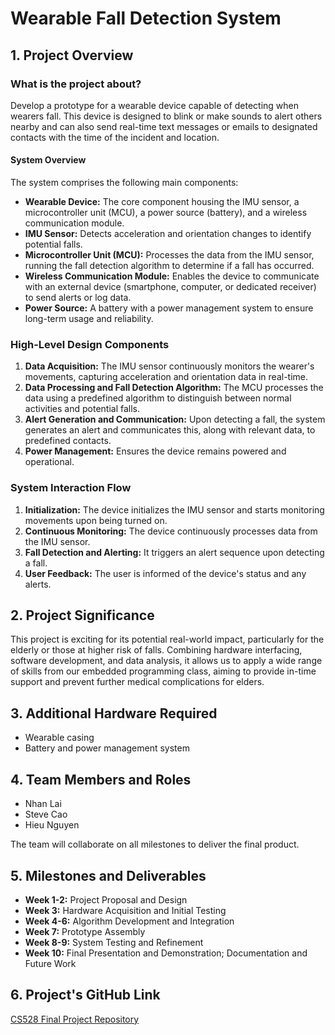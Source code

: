 # Wearable Fall Detection System

## 1. Project Overview

### What is the project about?
Develop a prototype for a wearable device capable of detecting when wearers fall. This device is designed to blink or make sounds to alert others nearby and can also send real-time text messages or emails to designated contacts with the time of the incident and location.

#### System Overview
The system comprises the following main components:
- **Wearable Device:** The core component housing the IMU sensor, a microcontroller unit (MCU), a power source (battery), and a wireless communication module.
- **IMU Sensor:** Detects acceleration and orientation changes to identify potential falls.
- **Microcontroller Unit (MCU):** Processes the data from the IMU sensor, running the fall detection algorithm to determine if a fall has occurred.
- **Wireless Communication Module:** Enables the device to communicate with an external device (smartphone, computer, or dedicated receiver) to send alerts or log data.
- **Power Source:** A battery with a power management system to ensure long-term usage and reliability.

### High-Level Design Components

1. **Data Acquisition:** The IMU sensor continuously monitors the wearer's movements, capturing acceleration and orientation data in real-time.
2. **Data Processing and Fall Detection Algorithm:** The MCU processes the data using a predefined algorithm to distinguish between normal activities and potential falls.
3. **Alert Generation and Communication:** Upon detecting a fall, the system generates an alert and communicates this, along with relevant data, to predefined contacts.
4. **Power Management:** Ensures the device remains powered and operational.

### System Interaction Flow

1. **Initialization:** The device initializes the IMU sensor and starts monitoring movements upon being turned on.
2. **Continuous Monitoring:** The device continuously processes data from the IMU sensor.
3. **Fall Detection and Alerting:** It triggers an alert sequence upon detecting a fall.
4. **User Feedback:** The user is informed of the device's status and any alerts.

## 2. Project Significance

This project is exciting for its potential real-world impact, particularly for the elderly or those at higher risk of falls. Combining hardware interfacing, software development, and data analysis, it allows us to apply a wide range of skills from our embedded programming class, aiming to provide in-time support and prevent further medical complications for elders.

## 3. Additional Hardware Required

- Wearable casing
- Battery and power management system

## 4. Team Members and Roles

- Nhan Lai
- Steve Cao
- Hieu Nguyen

The team will collaborate on all milestones to deliver the final product.

## 5. Milestones and Deliverables

- **Week 1-2:** Project Proposal and Design
- **Week 3:** Hardware Acquisition and Initial Testing
- **Week 4-6:** Algorithm Development and Integration
- **Week 7:** Prototype Assembly
- **Week 8-9:** System Testing and Refinement
- **Week 10:** Final Presentation and Demonstration; Documentation and Future Work

## 6. Project's GitHub Link

[CS528 Final Project Repository](https://github.com/laithiennhan/cs528-final-project)
